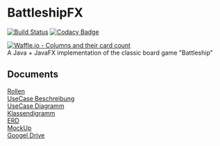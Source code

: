 # BattleshipFX
[![Build Status](https://travis-ci.com/linosteiner/BattleshipFX.svg?branch=master)](https://travis-ci.com/linosteiner/BattleshipFX)  [![Codacy Badge](https://api.codacy.com/project/badge/Grade/66933af04199463fb2dec15270d371cf)](https://www.codacy.com/app/linosteiner/BattleshipFX?utm_source=github.com&amp;utm_medium=referral&amp;utm_content=linosteiner/BattleshipFX&amp;utm_campaign=Badge_Grade)

[![Waffle.io - Columns and their card count](https://badge.waffle.io/linosteiner/BattleshipFX.svg?columns=all&style=flat-square)](https://waffle.io/linosteiner/BattleshipFX)  
A Java + JavaFX implementation of the classic board game "Battleship"



## Documents

[Rollen](https://docs.google.com/document/d/1Sh871zfsczDs9OGPXrVlulGIMx1W1w5X75nxTE9PmdY/edit?usp=sharing "Wer wann welche Rolle hat")  
[UseCase Beschreibung](https://docs.google.com/document/d/10ijdML6Y6XOtydqBtZ_nphd_b47O7SOK_iY8Vwr1NCI/edit?usp=sharing "Beschreibung zu den Use Cases")  
[UseCase Diagramm](https://drive.google.com/file/d/199WMOtVvBNjvwDS5SWq2u4UJc7dVKH8c/view?usp=sharing "Use Case Diagramm")  
[Klassendigramm](https://drive.google.com/file/d/1VjvlcC0vA4dkV-ipR0O46TYg3VcLP83A/view?usp=sharing "Klassendigramm")  
[ERD](https://drive.google.com/file/d/1Oz3okvbsUxKfbUM4B62lISFKIi_pR83n/view?usp=sharing "ERD")  
[MockUp](https://drive.google.com/file/d/1zKFQt4EhCSTsOf8Va0BJV5vuaBUDqKRR/view?usp=sharing "MockUp")  
[Googel Drive](https://drive.google.com/drive/folders/1pG2cfUsW5k_dRRnjotsjO2zPLLw1CIO_?usp=sharing "Google Drive")
